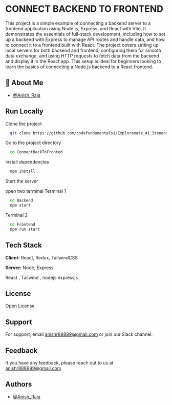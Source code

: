 
# CONNECT BACKEND TO FRONTEND

This project is a simple example of connecting a backend server to a frontend application using Node.js, Express, and React with Vite. It demonstrates the essentials of full-stack development, including how to set up a backend with Express to manage API routes and handle data, and how to connect it to a frontend built with React. The project covers setting up local servers for both backend and frontend, configuring them for smooth data exchange, and using HTTP requests to fetch data from the backend and display it in the React app. This setup is ideal for beginners looking to learn the basics of connecting a Node.js backend to a React frontend.


## 🚀 About Me

- [@Anish_Raja](https://www.github.com/codefundamentals1)



## Run Locally

Clone the project

```bash
  git clone https://github.com/codefundamentals1/Exploremate_Ai_Itenenraryplanner.git
```

Go to the project directory

```bash
  cd ConnectBackToFronted
```

Install dependencies

```bash
  npm install
```

Start the server

open two terminal 
Terminal 1 


```bash
  cd Backend
  npm start
```

Terminal 2
```bash
  cd Frontend
  npm run start
```


## Tech Stack

**Client:** React, Redux, TailwindCSS

**Server:** Node, Express

React , Tailwind , nodejs  expressjs
## License

Open License


## Support

For support, email anishr88899@gmail.com or join our Slack channel.


## Feedback

If you have any feedback, please reach out to us at anishr888999@gmail.com


## Authors

- [@Anish_Raja](https://www.github.com/codefundamentals1)



